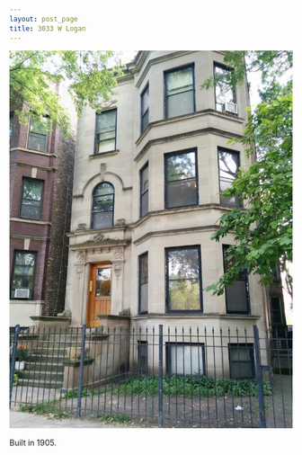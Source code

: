 ```yaml
---
layout: post_page
title: 3033 W Logan
---
```


![](/img/3033-w-logan/3033-w-logan.jpg)

Built in 1905.
